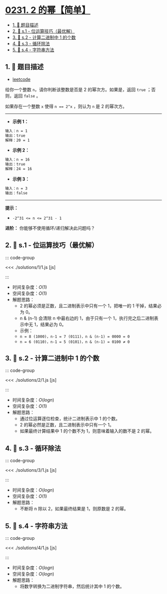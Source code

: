 # [0231. 2 的幂【简单】](https://github.com/tnotesjs/TNotes.leetcode/tree/main/notes/0231.%202%20%E7%9A%84%E5%B9%82%E3%80%90%E7%AE%80%E5%8D%95%E3%80%91)

<!-- region:toc -->

- [1. 📝 题目描述](#1--题目描述)
- [2. 🎯 s.1 - 位运算技巧（最优解）](#2--s1---位运算技巧最优解)
- [3. 🎯 s.2 - 计算二进制中 1 的个数](#3--s2---计算二进制中-1-的个数)
- [4. 🎯 s.3 - 循环除法](#4--s3---循环除法)
- [5. 🎯 s.4 - 字符串方法](#5--s4---字符串方法)

<!-- endregion:toc -->

## 1. 📝 题目描述

- [leetcode](https://leetcode.cn/problems/power-of-two/)

给你一个整数 `n`，请你判断该整数是否是 2 的幂次方。如果是，返回 `true` ；否则，返回 `false` 。

如果存在一个整数 `x` 使得 `n == 2^x` ，则认为 `n` 是 2 的幂次方。

---

- **示例 1：**

```txt
输入：n = 1
输出：true
解释：20 = 1
```

- **示例 2：**

```txt
输入：n = 16
输出：true
解释：24 = 16
```

- **示例 3：**

```txt
输入：n = 3
输出：false
```

---

**提示：**

- `-2^31 <= n <= 2^31 - 1`

**进阶：** 你能够不使用循环/递归解决此问题吗？

## 2. 🎯 s.1 - 位运算技巧（最优解）

::: code-group

<<< ./solutions/1/1.js [js]

:::

- 时间复杂度：$O(1)$
- 空间复杂度：$O(1)$
- 解题思路：
  - 2 的幂必须是正数，且二进制表示中只有一个 1，把唯一的 1 干掉，结果必为 0。
  - n & (n-1) 会清除 n 中最右边的 1，由于只有一个 1，执行完之后二进制表示中无 1，结果必为 0。
  - 示例：
  - `n = 8 (1000)，n-1 = 7 (0111)，n & (n-1) = 0000 = 0`
  - `n = 6 (0110)，n-1 = 5 (0101)，n & (n-1) = 0100 ≠ 0`

## 3. 🎯 s.2 - 计算二进制中 1 的个数

::: code-group

<<< ./solutions/2/1.js [js]

:::

- 时间复杂度：$O(log n)$
- 空间复杂度：$O(1)$
- 解题思路：
  - 通过位运算逐位检查，统计二进制表示中 1 的个数。
  - 2 的幂必然是正数，且二进制表示中只有一个 1。
  - 如果最终计算结果中 1 的个数不为 1，则意味着输入的数不是 2 的幂。

## 4. 🎯 s.3 - 循环除法

::: code-group

<<< ./solutions/3/1.js [js]

:::

- 时间复杂度：$O(log n)$
- 空间复杂度：$O(1)$
- 解题思路：
  - 不断将 n 除以 2，如果最终结果是 1，则原数是 2 的幂。

## 5. 🎯 s.4 - 字符串方法

::: code-group

<<< ./solutions/4/1.js [js]

:::

- 时间复杂度：$O(log n)$
- 空间复杂度：$O(log n)$
- 解题思路：
  - 将数字转换为二进制字符串，然后统计其中 1 的个数。
